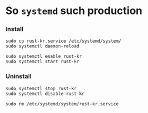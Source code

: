 So `systemd` such production
========

### Install
```shell
sudo cp rust-kr.service /etc/systemd/system/
sudo systemctl daemon-reload

sudo systemctl enable rust-kr
sudo systemctl start rust-kr
```
### Uninstall
```shell
sudo systemctl stop rust-kr
sudo systemctl disable rust-kr

sudo rm /etc/systemd/system/rust-kr.service
```
